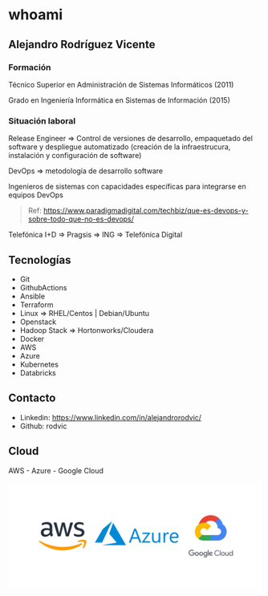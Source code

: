 # whoami

## Alejandro Rodríguez Vicente

### Formación

Técnico Superior en Administración de Sistemas Informáticos (2011)

Grado en Ingeniería Informática en Sistemas de Información (2015)

### Situación laboral

Release Engineer => Control de versiones de desarrollo, empaquetado del software y despliegue automatizado (creación de la infraestrucura, instalación y configuración de software)

DevOps => metodología de desarrollo software

Ingenieros de sistemas con capacidades específicas para integrarse en equipos DevOps

> Ref: https://www.paradigmadigital.com/techbiz/que-es-devops-y-sobre-todo-que-no-es-devops/

Telefónica I+D => Pragsis => ING => Telefónica Digital

## Tecnologías

- Git
- GithubActions
- Ansible
- Terraform
- Linux => RHEL/Centos | Debian/Ubuntu
- Openstack
- Hadoop Stack => Hortonworks/Cloudera
- Docker
- AWS
- Azure
- Kubernetes
- Databricks

## Contacto

- Linkedin: https://www.linkedin.com/in/alejandrorodvic/
- Github: rodvic

## Cloud

AWS - Azure - Google Cloud

![Cloud](images/cloud.png)
